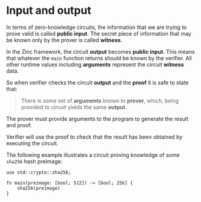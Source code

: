 # Input and output

In terms of zero-knowledge circuits, the information that we are trying to prove
valid is called **public input**. The secret piece of information that may
be known only by the prover is called **witness**.

In the Zinc framework, the circuit **output** becomes **public input**.
This means that whatever the `main` function returns should be known by the verifier.
All other runtime values including **arguments** represent the circuit **witness** data.

So when verifier checks the circuit **output** and the **proof**
it is safe to state that:

> There is some set of **arguments** known to **prover**, which,
> being provided to circuit yields the same **output**.

The prover must provide arguments to the program to generate the result and proof.

Verifier will use the proof to check that the result has been obtained by
executing the circuit.

The following example illustrates a circuit proving knowledge of some
`sha256` hash preimage:

```rust,no_run,noplaypen
use std::crypto::sha256;

fn main(preimage: [bool; 512]) -> [bool; 256] {
    sha256(preimage)
}
```
